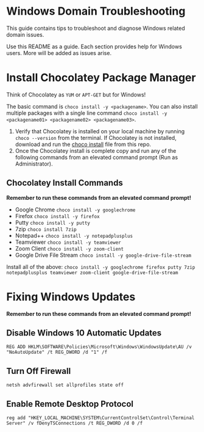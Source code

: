 # Windows Domain Troubleshooting

This guide contains tips to troubleshoot and diagnose Windows related domain issues.

Use this README as a guide. Each section provides help for Windows users. More will be added as issues arise.

# Install Chocolatey Package Manager

Think of Chocolatey as `YUM` or `APT-GET` but for Windows!

The basic command is `choco install -y <packagename>`. You can also install multiple packages with a single line command `choco install -y <packagename01> <packagename02> <packagename03>`.

1. Verify that Chocolatey is installed on your local machine by running `choco --version` from the terminal. If Chocolatey is not installed, download and run the [choco install](choco-install.ps1) file from this repo.
2. Once the Chocolatey install is complete copy and run any of the following commands from an elevated command prompt (Run as Administrator).

## Chocolatey Install Commands

**Remember to run these commands from an elevated command prompt!**

- Google Chrome `choco install -y googlechrome`
- Firefox `choco install -y firefox`
- Putty `choco install -y putty`
- 7zip `choco install 7zip`
- Notepad++ `choco install -y notepadplusplus`
- Teamviewer `choco install -y teamviewer`
- Zoom Client `choco install -y zoom-client`
- Google Drive File Stream `choco install -y google-drive-file-stream`

Install all of the above: `choco install -y googlechrome firefox putty 7zip notepadplusplus teamviewer zoom-client google-drive-file-stream`

# Fixing Windows Updates

**Remember to run these commands from an elevated command prompt!**

## Disable Windows 10 Automatic Updates

`REG ADD HKLM\SOFTWARE\Policies\Microsoft\Windows\WindowsUpdate\AU /v "NoAutoUpdate" /t REG_DWORD /d "1" /f`

## Turn Off Firewall

`netsh advfirewall set allprofiles state off`

## Enable Remote Desktop Protocol

`reg add "HKEY_LOCAL_MACHINE\SYSTEM\CurrentControlSet\Control\Terminal Server" /v fDenyTSConnections /t REG_DWORD /d 0 /f`

